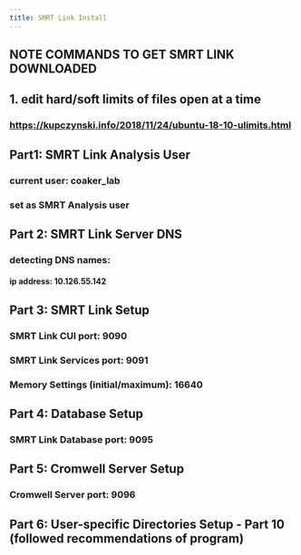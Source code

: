 ```yaml
---
title: SMRT Link Install
---
```


## NOTE COMMANDS TO GET SMRT LINK DOWNLOADED

## 1. edit hard/soft limits of files open at a time
### https://kupczynski.info/2018/11/24/ubuntu-18-10-ulimits.html

## Part1: SMRT Link Analysis User
### current user: coaker_lab

### set as SMRT Analysis user

## Part 2: SMRT Link Server DNS
### detecting DNS names:
#### ip address: 10.126.55.142

## Part 3: SMRT Link Setup
### SMRT Link CUI port: 9090

### SMRT Link Services port: 9091

### Memory Settings (initial/maximum): 16640

## Part 4: Database Setup
### SMRT Link Database port: 9095

## Part 5: Cromwell Server Setup
### Cromwell Server port: 9096

## Part 6: User-specific Directories Setup - Part 10 (followed recommendations of program)
